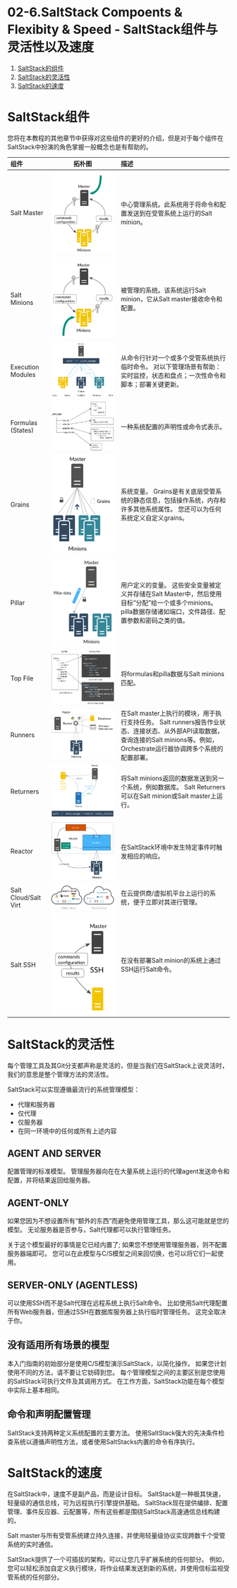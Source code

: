 # 02-6.SaltStack Compoents & Flexibity & Speed - SaltStack组件与灵活性以及速度
1. [SaltStack的组件](#saltstack组件)
2. [SaltStack的灵活性](#saltstack的灵活性)
3. [SaltStack的速度](#saltstack的速度)

# SaltStack组件
您将在本教程的其他章节中获得对这些组件的更好的介绍，但是对于每个组件在SaltStack中扮演的角色掌握一般概念也是有帮助的。

|组件|拓朴图|描述|
| :- | :-: | :- |
|Salt Master|![Salt Master](../images/2-6-salt-master.png)|中心管理系统。此系统用于将命令和配置发送到在受管系统上运行的Salt minion。|
|Salt Minions|![Salt Minions](../images/2-6-salt-minion.png)|被管理的系统。该系统运行Salt minion，它从Salt master接收命令和配置。|
|Execution Modules|![Execution Modules](../images/2-6-salt-execution.png)|从命令行针对一个或多个受管系统执行临时命令。 对以下管理场景有帮助：实时监控，状态和盘点；一次性命令和脚本；部署关键更新。|
|Formulas (States)|![Formulas](../images/2-6-salt-formulas.png)|一种系统配置的声明性或命令式表示。|
|Grains|![Grains](../images/2-6-salt-grains.png)|系统变量。 Grains是有关底层受管系统的静态信息，包括操作系统，内存和许多其他系统属性。 您还可以为任何系统定义自定义grains。|
|Pillar|![Pillar](../images/2-6-salt-pillar.png)|用户定义的变量。 这些安全变量被定义并存储在Salt Master中，然后使用目标“分配”给一个或多个minions。 pilla数据存储诸如端口，文件路径、配置参数和密码之类的值。|
|Top File|![Top File](../images/2-6-salt-topfile.png)|将formulas和pilla数据与Salt minions匹配。|
|Runners|![Runners](../images/2-6-salt-runners.png)|在Salt master上执行的模块，用于执行支持任务。 Salt runners报告作业状态、连接状态、从外部API读取数据，查询连接的Salt minions等。例如，Orchestrate运行器协调跨多个系统的配置部署。|
|Returners|![Returners](../images/2-6-salt-returners.png)|将Salt minions返回的数据发送到另一个系统，例如数据库。 Salt Returners可以在Salt minion或Salt master上运行。|
|Reactor|![Reactor](../images/2-6-salt-reactor.png)|在SaltStack环境中发生特定事件时触发相应的响应。|
|Salt Cloud/Salt Virt|![Salt Cloud / Salt Virt](../images/2-6-salt-cloud.png)|在云提供商/虚拟机平台上运行的系统，便于立即对其进行管理。|
|Salt SSH|![Salt SSH](../images/2-6-salt-ssh.png)|在没有部署Salt minion的系统上通过SSH运行Salt命令。|

# SaltStack的灵活性
每个管理工具及其Git分支都声称是灵活的，但是当我们在SaltStack上说灵活时，我们的意思是整个管理方法的灵活性。

SaltStack可以实现遵循最流行的系统管理模型：
- 代理和服务器
- 仅代理
- 仅服务器
- 在同一环境中的任何或所有上述内容

## AGENT AND SERVER
配置管理的标准模型。 管理服务器向在在大量系统上运行的代理agent发送命令和配置，并将结果返回给服务器。

## AGENT-ONLY
如果您因为不想设置所有“额外的东西”而避免使用管理工具，那么这可能就是您的模型。 无论服务器是否参与，Salt代理都可以执行管理任务。

关于这个模型最好的事情是它已经内置了; 如果您不想使用管理服务器，则不配置服务器端即可。 您可以在此模型与C/S模型之间来回切换，也可以将它们一起使用。

## SERVER-ONLY (AGENTLESS)
可以使用SSH而不是Salt代理在远程系统上执行Salt命令。 比如使用Salt代理配置所有Web服务器，但通过SSH在数据库服务器上执行临时管理任务。 这完全取决于你。

## 没有适用所有场景的模型
本入门指南的初始部分是使用C/S模型演示SaltStack，以简化操作。 如果您计划使用不同的方法，请不要让它妨碍到您。 每个管理模型之间的主要区别是您使用的SaltStack可执行文件及其调用方式。 在工作方面，SaltStack功能在每个模型中实际上基本相同。

## 命令和声明配置管理
SaltStack支持两种定义系统配置的主要方法。 使用SaltStack强大的先决条件检查系统以遵循声明性方法，或者使用SaltStacks内置的命令有序执行。

# SaltStack的速度
在SaltStack中，速度不是副产品，而是设计目标。 SaltStack是一种极其快速，轻量级的通信总线，可为远程执行引擎提供基础。 SaltStack现在提供编排、配置管理、事件反应器、云配置等，所有这些都是围绕SaltStack高速通信总线构建的。

Salt master与所有受管系统建立持久连接，并使用轻量级协议实现跨数千个受管系统的实时通信。

SaltStack提供了一个可插拔的架构，可以让您几乎扩展系统的任何部分。 例如，您可以轻松添加自定义执行模块，将作业结果发送到新的系统，并使用信标监视受管系统的任何部分。
